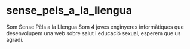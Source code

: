 # sense_pels_a_la_llengua

Som Sense Pèls a la Llengua
Som 4 joves enginyeres informàtiques que desenvolupem una web sobre salut i educació sexual, esperem que us agradi. 
